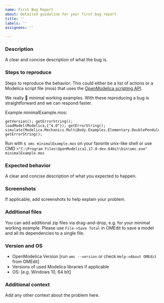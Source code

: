 ```yaml
---
name: First Bug Report
about: Detailed guideline for your first bug report
title: ''
labels: ''
assignees: ''

---
```


### Description
A clear and concise description of what the bug is.

### Steps to reproduce
Steps to reproduce the behavior:
This could either be a list of actions or a Modelica script file (mos) that uses the [OpenModelica scripting API](https://openmodelica.org/doc/OpenModelicaUsersGuide/latest/scripting_api.html).

We really 💖 minimal working examples. With these reproducing a bug is straightforward and we can respond faster.

Example minimalExample.mos:
```modelica
getVersion(); getErrorString();
loadModel(Modelica,{"4.0"}); getErrorString();
simulate(Modelica.Mechanics.MultiBody.Examples.Elementary.DoublePendulum); getErrorString();
```
Run with `$ omc minimalExample.mos` on your favorite unix-like shell or use CMD `>"C:\Program Files\OpenModelica1.17.0-dev-64bit\bin\omc.exe" minimalExample.mos`

### Expected behavior
A clear and concise description of what you expected to happen.

### Screenshots
If applicable, add screenshots to help explain your problem.

### Additional files
You can add additional zip files via drag-and-drop, e.g. for your minimal working example.
Please use `File->Save Total` in OMEdit to save a model and all its dependencies to a single file.

### Version and OS
 - OpenModelica Version [run `omc --version` or check `Help->About OMEdit` from OMEdit]
 - Versions of used Modelica libraries if applicable
 - OS: [e.g. Windows 10, 64 bit]

### Additional context
Add any other context about the problem here.
